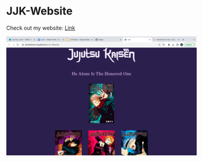 # JJK-Website

Check out my website: [Link](https://promethium-og.github.io/JJK-Website/)

<img src="./img/jjK web.png" width="800px" alt="enter_alternate_text">

